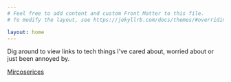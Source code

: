 ```yaml
---
# Feel free to add content and custom Front Matter to this file.
# To modify the layout, see https://jekyllrb.com/docs/themes/#overriding-theme-defaults

layout: home
---
```


Dig around to view links to tech things I've cared about, worried about or just been annoyed by. 


[Mircoserices](./content/mircoservices)